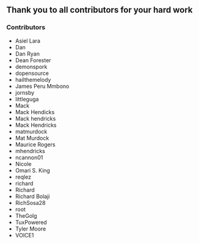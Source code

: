## Thank you to all contributors for your hard work

### Contributors

- Asiel Lara
- Dan
- Dan Ryan
- Dean Forester
- demonspork
- dopensource
- hailthemelody
- James Peru Mmbono
- jornsby
- littleguga
- Mack
- Mack Hendicks
- Mack hendricks
- Mack Hendricks
- matmurdock
- Mat Murdock
- Maurice Rogers
- mhendricks
- ncannon01
- Nicole
- Omari S. King
- reqlez
- richard
- Richard
- Richard Bolaji
- RichSosa28
- root
- TheGolg
- TuxPowered
- Tyler Moore
- VOICE1
